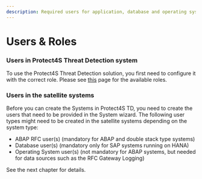 ```yaml
---
description: Required users for application, database and operating system
---
```


# Users & Roles

### Users in Protect4S Threat Detection system <a href="#secure-store-in-solution-manager" id="secure-store-in-solution-manager"></a>

To use the Protect4S Threat Detection solution, you first need to configure it with the correct role. Please see [this](authorizations.md) page for the available roles.

### Users in the satellite systems <a href="#users-in-the-satellite-systems" id="users-in-the-satellite-systems"></a>

Before you can create the Systems in Protect4S TD, you need to create the users that need to be provided in the System wizard. The following user types might need to be created in the satellite systems depending on the system type:

* ABAP RFC user(s) (mandatory for ABAP and double stack type systems)
* Database user(s) (mandatory only for SAP systems running on HANA)
* Operating System user(s) (not mandatory for ABAP systems, but needed for data sources such as the RFC Gateway Logging)

&#x20;See the next chapter for details.

